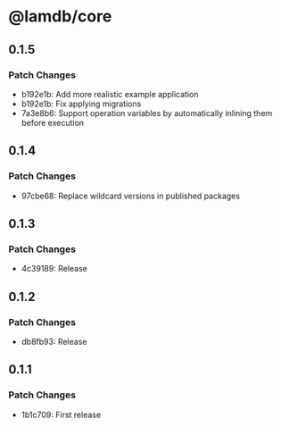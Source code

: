 # @lamdb/core

## 0.1.5

### Patch Changes

- b192e1b: Add more realistic example application
- b192e1b: Fix applying migrations
- 7a3e8b6: Support operation variables by automatically inlining them before execution

## 0.1.4

### Patch Changes

- 97cbe68: Replace wildcard versions in published packages

## 0.1.3

### Patch Changes

- 4c39189: Release

## 0.1.2

### Patch Changes

- db8fb93: Release

## 0.1.1

### Patch Changes

- 1b1c709: First release
